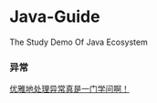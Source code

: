 # Java-Guide
The Study Demo Of Java Ecosystem
### 异常
[优雅地处理异常真是一门学问啊！](https://mp.weixin.qq.com/s/bt4kbflkDgohPOs7ldJZYQ)
